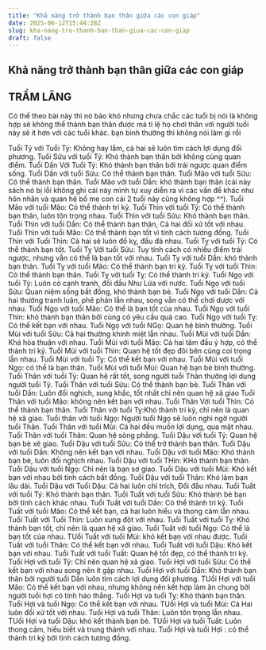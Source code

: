 ```yaml
---
title: "Khả năng trở thành bạn thân giữa các con giáp"
date: 2025-06-12T15:44:28Z
slug: kha-nang-tro-thanh-ban-than-giua-cac-con-giap
draft: false
---
```


## Khả năng trở thành bạn thân giữa các con giáp

## TRẦM LÃNG

Có thể theo bài này thì nó bảo khó nhưng chưa chắc các tuổi bị nói là không hợp sẽ không thể thành bạn thân được mà tỉ lệ họ chơi thân với người tuổi này sẽ ít hơn với các tuổi khác. bạn bình thường thì không nói làm gì rồi  
 
Tuổi Tý với Tuổi Tý: Không hay lắm, cả hai sẽ luôn tìm cách lợi dụng đối phương.
Tuổi Sửu với tuổi Tý: Khó thành bạn thân bởi không cùng quan điểm.
Tuổi Dần Với Tuổi Tý: Khó thành bạn thân bởi trái ngược quan điểm sống.
Tuổi Dần với tuổi Sửu: Có thể thành bạn thân.
Tuổi Mão với tuổi Sửu: Có thể thành bạn thân.
Tuổi Mão với tuổi Dần: khó thành bạn thân (cái này sách nó bị lỗi không ghi cái này mình tự xuy diễn ra vì các vấn đề khác như hôn nhân và quan hệ bố mẹ con cái 2 tuổi này cũng không hợp ^^).
Tuổi Mão với tuổi Mão: Có thể thành tri kỷ.
Tuổi Thìn với tuổi Tý: Có thể thành bạn thân, luôn tôn trọng nhau.
Tuổi Thìn với tuổi Sửu: Khó thành bạn thân.
Tuổi Thìn với tuổi Dần: Có thể thành bạn thân, Cả hai đối xử tốt với nhau.
Tuổi Thìn với tuổi Mão: Có thể thành bạn tốt vì tính cách tương đồng.
Tuổi Thìn với Tuổi Thìn: Cả hai sẽ luôn đố kỵ, đấu đá nhau.
Tuổi Tỵ với tuổi Tý: Có thể thành bạn tốt.
Tuổi Tỵ Với tuổi Sửu: Tuy tính cách có nhiều điểm trái ngược, nhưng vẫn có thể là bạn tốt với nhau.
Tuổi Tỵ với tuổi Dần: khó thành bạn thân.
Tuổi Tỵ với tuổi Mão: Có thể thành bạn tri kỷ.
Tuổi Tỵ với tuổi Thìn: Có thể thành bạn thân.
Tuổi Tỵ với tuổi Tỵ: Có thể thành tri kỷ.
Tuổi Ngọ với tuổi Tý: Luôn có cạnh tranh, đối đầu Như Lửa với nước.
Tuổi Ngọ với tuổi Sửu: Quan niệm sống bất đồng, khó thành bạn bè.
Tuổi Ngọ với tuổi Dần: Cả hai thường tranh luận, phê phán lẫn nhau, song vẫn có thể chơi dược với nhau.
Tuổi Ngọ với tuổi Mão: Có thể là bạn tốt của nhau.
Tuổi Ngọ với tuổi Thìn: khó thành bạn thân bởi cùng có yêu cầu quá cao.
Tuổi Ngọ với tuổi Tỵ: Có thể kết bạn với nhau.
Tuổi Ngọ với tuổi NGọ: Quan hệ bình thường.
Tuổi Mùi với tuổi Sửu: Cả hai thường khinh miệt lẫn nhau.
Tuổi Mùi với tuổi Dần: Khá hòa thuận với nhau.
Tuổi Mùi với tuổi Mão: Cả hai tâm đầu ý hợp, có thể thành tri kỷ.
Tuổi Mùi với tuổi Thìn: Quan hệ tốt đẹp đôi bên cùng coi trọng lẫn nhau.
Tuổi Mùi với tuổi Tỵ: Có thể kết bạn với nhau.
Tuổi Mùi với tuổi Ngọ: có thể là bạn thân.
Tuổi Mùi với tuổi Mùi: Quan hệ bạn bè bình thường.
Tuổi Thân với tuổi Tý: Quan hệ rất tốt, song người tuổi Thân thường lợi dụng người tuổi Tý.
Tuổi Thân với tuổi Sửu: Có thể thành bạn bè.
Tuổi Thân với tuổi Dần: Luôn đối nghịch, xung khắc, tốt nhất chỉ nên quan hệ xã giao
Tuổi Thân với tuổi Mão: không nên kết bạn với nhau.
Tuổi Thân Với tuổi Thìn: Có thể thành bạn thân.
Tuổi Thân với tuổi Tỵ:Khó thành tri kỷ, chỉ nên là quan hệ xã giao.
Tuổi thân với tuổi Ngọ: Người tuổi Ngọ sẽ luôn nghi ngờ người tuổi Thân.
Tuổi Thân với tuổi Mùi: Cả hai đều muốn lợi dụng, qua mặt nhau.
Tuổi Thân với tuổi Thân: Quan hệ sòng phẳng.
Tuổi Dậu với tuổi Tý: Quan hệ bạn bè xẽ giao.
Tuổi Dậu với tuổi Sửu: Có thể trở thành bạn thân.
Tuổi Dậu với tuổi Dần: Không nên kết bạn với nhau.
Tuổi Dậu với tuổi Mão: Khó thành bạn bè, luôn đối nghịch nhau.
Tuổi Dậu với tuổi THìn: KHó thành bạn thân.
Tuổi Dậu với tuổi Ngọ: Chỉ nên là bạn sơ giao.
Tuổi Dậu với tuổi Mùi: Khó kết bạn với nhau bởi tính cách bất đồng.
Tuổi Dậu với tuổi Thân: Khó làm bạn lâu dài.
Tuổi Dậu với Tuổi Dậu: Cả hai luôn chỉ trích, Đối đầu nhau.
Tuổi Tuất với tuổi Tý: Khó thành bạn thân.
Tuổi Tuất với tuổi Sửu: Khó thành bè bạn bởi tính cách khác nhau.
Tuổi Tuất với tuổi Dần: Có thể thành tri kỷ.
Tuổi Tuất với tuổi Mão: Có thể kết bạn, cả hai luôn hiểu và thong cảm lẫn nhau.
Tuổi Tuất với Tuổi Thìn: Luôn xung đột với nhau.
Tuổi Tuất với tuổi Tỵ: Khó thành bạn tốt, chỉ nên là quan hệ xã giao.
Tuổi Tuất với tuổi Ngọ: Có thể là bạn tốt của nhau.
TUổi Tuất với tuổi Mùi: khó kết bạn với nhau được.
Tuổi Tuất với tuổi Thân: Có thể kết bạn với nhau.
Tuổi Tuất với tuổi Dậu: Khó kết bạn với nhau.
Tuổi Tuất với tuổi Tuất: Quan hệ tốt đẹp, có thể thành tri kỷ.
Tuổi Hợi với tuổi Tý: Chỉ nên quan hệ xã giao.
Tuổi Hợi với tuổi Sửu: Có thể kết bạn với nhau song nên ít gặp nhau.
Tuổi Hợi với tuổi Dần: Khó thành bạn thân bởi người tuổi Dần luôn tìm cách lợi dụng đối phương.
TUổi Hợi với tuổi Mão: Có thể kết bạn với nhau, nhưng không nên kết hợp làm ăn chung bởi người tuổi hợi có tính háo thắng.
Tuổi Hợi và tuổi Tỵ: Khó thành bạn thân.
Tuổi Hợi và tuổi Ngọ: Có thể kết bạn với nhau.
TUổi Hợi và tuổi Mùi: Cả Hai luôn đổi xử tốt với nhau.
Tuổi Hợi và tuổi Thân: Luôn tôn trọng lẫn nhau.
TUổi Hợi và tuổi Dậu: khó kết thành bạn bè.
TUổi Hợi và tuổi Tuất: Luôn thong cảm, hiểu biết và trung thành với nhau.
Tuổi Hợi và tuổi Hợi : có thể thành tri kỷ bởi tính cách tương đồng.